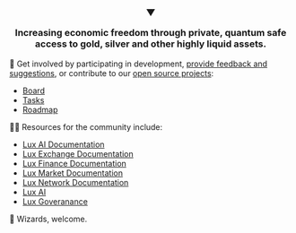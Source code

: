 <h3>
  <p align="center">
    ▼
  </p>
  <p align="center">
    Increasing economic freedom through private, quantum safe access to gold, silver and other highly liquid assets.
  </p>
</h3>

🌈 Get involved by participating in development, [provide feedback and suggestions](mailto:hi@lux.partners), or contribute to our [open source projects](https://github.com/luxdefi/):
- [Board](https://github.com/orgs/luxdefi/projects/1/views/2)
- [Tasks](https://github.com/orgs/luxdefi/projects/1/views/1)
- [Roadmap](https://github.com/orgs/luxdefi/projects/1/views/4)

👩‍💻 Resources for the community include:
- [Lux AI Documentation](https://docs.lux.chat)
- [Lux Exchange Documentation](https://docs.lux.exchange)
- [Lux Finance Documentation](https://docs.lux.finance)
- [Lux Market Documentation](https://docs.lux.market)
- [Lux Network Documentation](https://docs.lux.network)
- [Lux AI](https://lux.chat)
- [Lux Goveranance](https://lux.vote)

🧙 Wizards, welcome.
